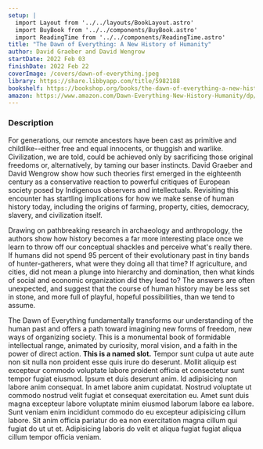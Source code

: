 ```yaml
---
setup: |
  import Layout from '../../layouts/BookLayout.astro'
  import BuyBook from '../../components/BuyBook.astro'
  import ReadingTime from '../../components/ReadingTime.astro'
title: "The Dawn of Everything: A New History of Humanity"
author: David Graeber and David Wengrow
startDate: 2022 Feb 03
finishDate: 2022 Feb 22
coverImage: /covers/dawn-of-everything.jpeg
library: https://share.libbyapp.com/title/5982188
bookshelf: https://bookshop.org/books/the-dawn-of-everything-a-new-history-of-humanity/9780374157357
amazon: https://www.amazon.com/Dawn-Everything-New-History-Humanity/dp/0374157359
---
```

### Description
For generations, our remote ancestors have been cast as primitive and childlike--either free and equal innocents, or thuggish and warlike. Civilization, we are told, could be achieved only by sacrificing those original freedoms or, alternatively, by taming our baser instincts. David Graeber and David Wengrow show how such theories first emerged in the eighteenth century as a conservative reaction to powerful critiques of European society posed by Indigenous observers and intellectuals. Revisiting this encounter has startling implications for how we make sense of human history today, including the origins of farming, property, cities, democracy, slavery, and civilization itself.

Drawing on pathbreaking research in archaeology and anthropology, the authors show how history becomes a far more interesting place once we learn to throw off our conceptual shackles and perceive what's really there. If humans did not spend 95 percent of their evolutionary past in tiny bands of hunter-gatherers, what were they doing all that time? If agriculture, and cities, did not mean a plunge into hierarchy and domination, then what kinds of social and economic organization did they lead to? The answers are often unexpected, and suggest that the course of human history may be less set in stone, and more full of playful, hopeful possibilities, than we tend to assume.

The Dawn of Everything fundamentally transforms our understanding of the human past and offers a path toward imagining new forms of freedom, new ways of organizing society. This is a monumental book of formidable intellectual range, animated by curiosity, moral vision, and a faith in the power of direct action.
<Fragment slot="time">
  <ReadingTime
    startDate  = {frontmatter.startDate}
    finishDate = {frontmatter.finishDate}
  />
</Fragment>
<Fragment slot="notes">
**This is a named slot.** Tempor sunt culpa ut aute aute non sit nulla non proident esse quis irure do deserunt. Mollit aliquip est excepteur commodo voluptate labore proident officia et consectetur sunt tempor fugiat eiusmod. Ipsum et duis deserunt anim. Id adipisicing non labore anim consequat. In amet labore anim cupidatat. Nostrud voluptate ut commodo nostrud velit fugiat et consequat exercitation eu. Amet sunt duis magna excepteur labore voluptate minim eiusmod laborum labore ea labore. Sunt veniam enim incididunt commodo do eu excepteur adipisicing cillum labore. Sit anim officia pariatur do ea non exercitation magna cillum qui fugiat do ut ut et. Adipisicing laboris do velit et aliqua fugiat fugiat aliqua cillum tempor officia veniam.
</Fragment>
<Fragment slot="buy">
  <BuyBook
    library   = {frontmatter.library}
    bookshelf = {frontmatter.bookshelf}
    amazon    = {frontmatter.amazon}
  />
</Fragment>
